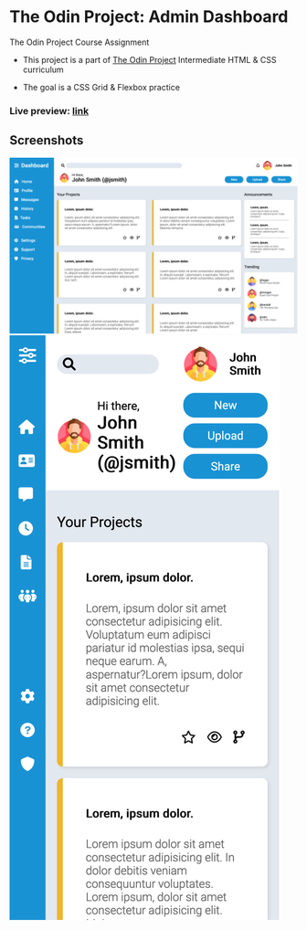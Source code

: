 # The Odin Project: Admin Dashboard
The Odin Project Course Assignment

- This project is a part of [The Odin Project](https://www.theodinproject.com/paths/full-stack-javascript/courses/intermediate-html-and-css) Intermediate HTML & CSS curriculum

- The goal is a CSS Grid & Flexbox practice

### Live preview: [link](https://davidtrikic.github.io/admin-dashboard/)

## Screenshots

![Screenshot_1](screenshots/screenshot_1.png)
![Screenshot_2](screenshots/screenshot_2.png)